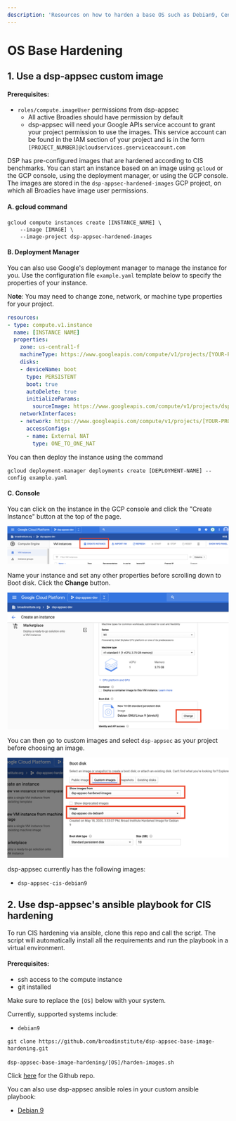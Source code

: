 ```yaml
---
description: 'Resources on how to harden a base OS such as Debian9, CentOS 8 etc.'
---
```


# OS Base Hardening

## 1. Use a dsp-appsec custom image

#### Prerequisites:

* `roles/compute.imageUser` permissions from dsp-appsec
  * All active Broadies should have permission by default
  * dsp-appsec will need your Google APIs service account to grant your project permission to use the images. This service account can be found in the IAM section of your project and is in the form `[PROJECT_NUMBER]@cloudservices.gserviceaccount.com`

DSP has pre-configured images that are hardened according to CIS benchmarks. You can start an instance based on an image using `gcloud` or the GCP console, using the deployment manager, or using the GCP console. The images are stored in the `dsp-appsec-hardened-images` GCP project, on which all Broadies have image user permissions.

#### A. gcloud command

```text
gcloud compute instances create [INSTANCE_NAME] \
    --image [IMAGE] \
    --image-project dsp-appsec-hardened-images
```

#### B. Deployment Manager

You can also use Google's deployment manager to manage the instance for you. Use the configuration file  `example.yaml` template below to specify the properties of your instance.

N**ote**: You may need to change zone, network, or machine type properties for your project.

```yaml
resources:
- type: compute.v1.instance
  name: [INSTANCE NAME]
  properties:
    zone: us-central1-f
    machineType: https://www.googleapis.com/compute/v1/projects/[YOUR-PROJECT]/zones/us-central1-f/machineTypes/f1-micro
    disks:
    - deviceName: boot
      type: PERSISTENT
      boot: true
      autoDelete: true
      initializeParams:
        sourceImage: https://www.googleapis.com/compute/v1/projects/dsp-appsec-hardened-images/global/images/[CIS-IMAGE]
    networkInterfaces:
    - network: https://www.googleapis.com/compute/v1/projects/[YOUR-PROJECT]/global/networks/default
      accessConfigs:
      - name: External NAT
        type: ONE_TO_ONE_NAT
```

You can then deploy the instance using the command

```text
gcloud deployment-manager deployments create [DEPLOYMENT-NAME] --config example.yaml
```

#### C. Console

You can click on the instance in the GCP console and click the "Create Instance" button at the top of the page.

![Create an new instance](../.gitbook/assets/screen-shot-2020-04-15-at-4.59.19-pm.png)

Name your instance and set any other properties before scrolling down to Boot disk. Click the **Change** button.

![](../.gitbook/assets/screen-shot-2020-04-15-at-4.59.59-pm.png)

You can then go to custom images and select `dsp-appsec` as your project before choosing an image.

![](../.gitbook/assets/screen-shot-2020-05-18-at-3.33.54-pm.png)

dsp-appsec currently has the following images:

* `dsp-appsec-cis-debian9`

## 2. Use dsp-appsec's ansible playbook for CIS hardening

To run CIS hardening via ansible, clone this repo and call the script. The script will automatically install all the requirements and run the playbook in a virtual environment.

#### Prerequisites:

* ssh access to the compute instance
* git installed

Make sure to replace the `[OS]` below with your system.

Currently, supported systems include:

* `debian9`

```text
git clone https://github.com/broadinstitute/dsp-appsec-base-image-hardening.git

dsp-appsec-base-image-hardening/[OS]/harden-images.sh
```

Click [here](https://github.com/broadinstitute/dsp-appsec-base-image-hardening) for the Github repo.

You can also use dsp-appsec ansible roles in your custom ansible playbook:

* [Debian 9](https://github.com/broadinstitute/dsp-appsec-debian9-hardening-role)

